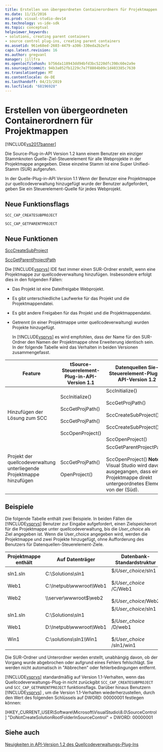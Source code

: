 ```yaml
---
title: Erstellen von übergeordneten Containerordnern für Projektmappen | Microsoft-Dokumentation
ms.date: 11/15/2016
ms.prod: visual-studio-dev14
ms.technology: vs-ide-sdk
ms.topic: conceptual
helpviewer_keywords:
- solutions, creating parent containers
- source control plug-ins, creating parent containers
ms.assetid: 961e68ed-2603-4479-a306-330eda2b2efa
caps.latest.revision: 16
ms.author: gregvanl
manager: jillfra
ms.openlocfilehash: b756da118943dd94bfd3bc5220dfc398c60e2a9e
ms.sourcegitcommit: 94b3a052fb1229c7e7f8804b09c1d403385c7630
ms.translationtype: MT
ms.contentlocale: de-DE
ms.lasthandoff: 04/23/2019
ms.locfileid: "68196928"
---
```

# <a name="creating-parent-container-folders-for-solutions"></a>Erstellen von übergeordneten Containerordnern für Projektmappen
[!INCLUDE[vs2017banner](../../includes/vs2017banner.md)]

Die Source-Plug-in-API Version 1.2 kann einem Benutzer ein einziger Stammknoten Quelle-Ziel-Steuerelement für alle Webprojekte in der Projektmappe angegeben. Diese einzelne Stamm ist eine Super Unified-Stamm (SUR) aufgerufen.  
  
 In der Quelle-Plug-in-API Version 1.1 Wenn der Benutzer eine Projektmappe zur quellcodeverwaltung hinzugefügt wurde der Benutzer aufgefordert, geben Sie ein Steuerelement-Quelle für jedes Webprojekt.  
  
## <a name="new-capability-flags"></a>Neue Funktionsflags  
 `SCC_CAP_CREATESUBPROJECT`  
  
 `SCC_CAP_GETPARENTPROJECT`  
  
## <a name="new-functions"></a>Neue Funktionen  
 [SccCreateSubProject](../../extensibility/scccreatesubproject-function.md)  
  
 [SccGetParentProjectPath](../../extensibility/sccgetparentprojectpath-function.md)  
  
 Die [!INCLUDE[vsprvs](../../includes/vsprvs-md.md)] IDE fast immer einen SUR-Ordner erstellt, wenn eine Projektmappe zur quellcodeverwaltung hinzufügen. Insbesondere erfolgt dies in den folgenden Fällen:  
  
- Das Projekt ist eine Dateifreigabe Webprojekt.  
  
- Es gibt unterschiedliche Laufwerke für das Projekt und die Projektmappendatei.  
  
- Es gibt andere Freigaben für das Projekt und die Projektmappendatei.  
  
- Getrennt (in einer Projektmappe unter quellcodeverwaltung) wurden Projekte hinzugefügt.  
  
  In [!INCLUDE[vsprvs](../../includes/vsprvs-md.md)] es wird empfohlen, dass der Name für den SUR-Ordner den Namen der Projektmappe ohne Erweiterung identisch sein. In der folgende Tabelle wird das Verhalten in beiden Versionen zusammengefasst.  
  
|Feature|tSource-Steuerelement-Plug-in-API-Version 1.1|Datenquellen Sie-Steuerelement-Plug-in API-Version 1.2|  
|-------------|----------------------------------------------|---------------------------------------------|  
|Hinzufügen der Lösung zum SCC|SccInitialize()<br /><br /> SccGetProjPath()<br /><br /> SccGetProjPath()<br /><br /> SccOpenProject()|SccInitialize()<br /><br /> SccGetProjPath()<br /><br /> SccCreateSubProject()<br /><br /> SccCreateSubProject()<br /><br /> SccOpenProject()|  
|Projekt der quellcodeverwaltung unterliegende Projektmappe hinzufügen|SccGetProjPath()<br /><br /> OpenProject()|SccGetParentProjectPath()<br /><br /> SccOpenProject() **Note:**  Visual Studio wird davon ausgegangen, dass eine Projektmappe direkt untergeordnetes Element von der (Süd).|  
  
## <a name="examples"></a>Beispiele  
 Die folgende Tabelle enthält zwei Beispiele. In beiden Fällen die [!INCLUDE[vsprvs](../../includes/vsprvs-md.md)] Benutzer zur Eingabe aufgefordert, einen Zielspeicherort für die Projektmappe unter quellcodeverwaltung, bis die *User_choice* als Ziel angegeben ist. Wenn die User_choice angegeben wird, werden die Projektmappe und zwei Projekte hinzugefügt, ohne Aufforderung des Benutzers für Datenquellen-Steuerelement-Ziele.  
  
|Projektmappe enthält|Auf Datenträger|Datenbank-Standardstruktur|  
|-----------------------|-----------------------|--------------------------------|  
|sln1.sln<br /><br /> Web1<br /><br /> Web2|C:\Solutions\sln1<br /><br /> C:\Inetpub\wwwroot\Web1<br /><br /> \\\server\wwwroot$\web2|$/*User_choice*/sln1<br /><br /> $/*User_choice*  /C/Web1<br /><br /> $/*User_choice*/Web2|  
|sln1.sln<br /><br /> Web1<br /><br /> Win1|C:\Solutions\sln1<br /><br /> D:\Inetpub\wwwroot\Web1<br /><br /> C:\solutions\sln1\Win1|$/*User_choice*/sln1<br /><br /> $/*User_choice*  /D/web1<br /><br /> $/*User_choice*  /sln1/win1|  
  
 Die SUR-Ordner und Unterordner werden erstellt, unabhängig davon, ob der Vorgang wurde abgebrochen oder aufgrund eines Fehlers fehlschlägt. Sie werden nicht automatisch in "Abbrechen" oder fehlerbedingungen entfernt.  
  
 [!INCLUDE[vsprvs](../../includes/vsprvs-md.md)] standardmäßig auf Version 1.1-Verhalten, wenn das Quellcodeverwaltungs-Plug-in nicht zurückgibt `SCC_CAP_CREATESUBPROJECT` und `SCC_CAP_GETPARENTPROJECT` funktionsflags. Darüber hinaus Benutzern [!INCLUDE[vsprvs](../../includes/vsprvs-md.md)] , um die Version 1.1-Verhalten wiederherzustellen, durch den Wert des folgenden Schlüssels auf DWORD: 00000001 festlegen können:  
  
 [HKEY_CURRENT_USER\Software\Microsoft\VisualStudio\8.0\SourceControl] "DoNotCreateSolutionRootFolderInSourceControl" = DWORD: 00000001  
  
## <a name="see-also"></a>Siehe auch  
 [Neuigkeiten in API-Version 1.2 des Quellcodeverwaltungs-Plug-Ins](../../extensibility/internals/what-s-new-in-the-source-control-plug-in-api-version-1-2.md)
